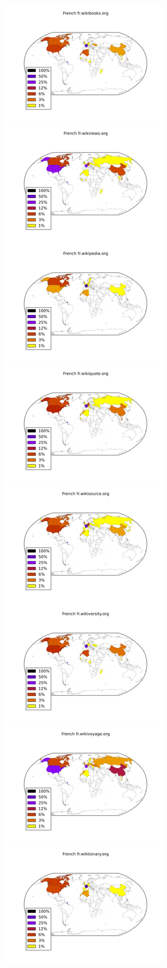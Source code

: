 ![](images/French-fr.wikibooks.org.png)
![](images/French-fr.wikinews.org.png)
![](images/French-fr.wikipedia.org.png)
![](images/French-fr.wikiquote.org.png)
![](images/French-fr.wikisource.org.png)
![](images/French-fr.wikiversity.org.png)
![](images/French-fr.wikivoyage.org.png)
![](images/French-fr.wiktionary.org.png)
